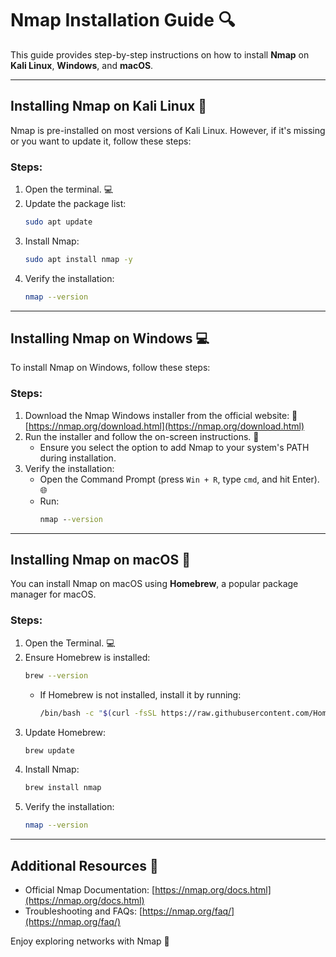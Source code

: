 # Nmap Installation Guide 🔍

This guide provides step-by-step instructions on how to install **Nmap** on **Kali Linux**, **Windows**, and **macOS**.

---

## **Installing Nmap on Kali Linux** 🐧

Nmap is pre-installed on most versions of Kali Linux. However, if it's missing or you want to update it, follow these steps:

### **Steps**:

1. Open the terminal. 💻
2. Update the package list:
   ```bash
   sudo apt update
   ```
3. Install Nmap:
   ```bash
   sudo apt install nmap -y
   ```
4. Verify the installation:
   ```bash
   nmap --version
   ```

---

## **Installing Nmap on Windows** 💻

To install Nmap on Windows, follow these steps:

### **Steps**:

1. Download the Nmap Windows installer from the official website: 🔗 [https://nmap.org/download.html](https://nmap.org/download.html)
2. Run the installer and follow the on-screen instructions. 🔧
   - Ensure you select the option to add Nmap to your system's PATH during installation.
3. Verify the installation:
   - Open the Command Prompt (press `Win + R`, type `cmd`, and hit Enter). 🌐
   - Run:
     ```cmd
     nmap --version
     ```

---

## **Installing Nmap on macOS** 🍏

You can install Nmap on macOS using **Homebrew**, a popular package manager for macOS.

### **Steps**:

1. Open the Terminal. 💻
2. Ensure Homebrew is installed:
   ```bash
   brew --version
   ```
   - If Homebrew is not installed, install it by running:
     ```bash
     /bin/bash -c "$(curl -fsSL https://raw.githubusercontent.com/Homebrew/install/HEAD/install.sh)"
     ```
3. Update Homebrew:
   ```bash
   brew update
   ```
4. Install Nmap:
   ```bash
   brew install nmap
   ```
5. Verify the installation:
   ```bash
   nmap --version
   ```

---

## **Additional Resources** 🔎

- Official Nmap Documentation: [https://nmap.org/docs.html](https://nmap.org/docs.html)
- Troubleshooting and FAQs: [https://nmap.org/faq/](https://nmap.org/faq/)

Enjoy exploring networks with Nmap 🚀



